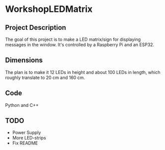 # WorkshopLEDMatrix

## Project Description
The goal of this project is to make a LED matrix/sign for displaying messages in the window. It's controlled by a Raspberry Pi and an ESP32. 

## Dimensions 
The plan is to make it 12 LEDs in height and about 100 LEDs in length, which roughly translate to 20 cm and 160 cm. 

## Code 
Python and C++

## TODO
* Power Supply
* More LED-strips
* Fix README
